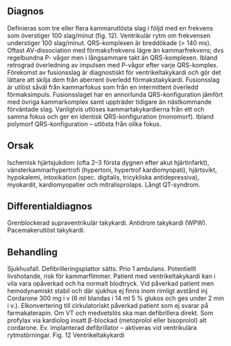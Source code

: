 ## Diagnos

Definieras som tre eller flera kammarutlösta slag i följd med en frekvens som överstiger 100 slag/minut (fig. 12). Ventrikulär rytm om frekvensen understiger 100 slag/minut. QRS-komplexen är breddökade (> 140 ms). Oftast AV-dissociation med förmaksfrekvens lägre än kammarfrekvens; dvs regelbundna P- vågor men i långsammare takt än QRS-komplexen. Ibland retrograd överledning av impulsen med P-vågor efter varje QRS-komplex. Förekomst av fusionsslag är diagnostiskt för ventrikeltakykardi och gör det lättare att skilja dem från aberrent överledd förmakstakykardi. Fusionsslag är utlöst såväl från kammarfokus som från en intermittent överledd förmaksimpuls. Fusionsslaget har en annorlunda QRS-konfiguration jämfört med övriga kammarkomplex samt uppträder tidigare än nästkommande förväntade slag. Vanligtvis utlöses kammartakykardierna från ett och samma fokus och ger en identisk QRS-konfiguration (monomorf). Ibland polymorf QRS-konfiguration – utlösta från olika fokus.

## Orsak

Ischemisk hjärtsjukdom (ofta 2–3 första dygnen efter akut hjärtinfarkt), vänsterkammarhypertrofi (hypertoni, hypertrof kardiomyopati), hjärtsvikt, hypokalemi, intoxikation (spec. digitalis, tricykliska antidepressiva), myokardit, kardiomyopatier och mitralisprolaps. Långt QT-syndrom.

## Differentialdiagnos

Grenblockerad supraventrikulär takykardi. Antidrom takykardi (WPW). Pacemakerutlöst takykardi.

## Behandling

Sjukhusfall. Defibrilleringsplattor sätts. Prio 1 ambulans. Potentiellt livshotande, risk för kammarflimmer. Patient med ventrikeltakykardi kan i vila vara opåverkad och ha normalt blodtryck. Vid påverkad patient men hemodynamiskt stabil och där sjukhus ej finns inom rimligt avstånd inj Cordarone 300 mg i v (6 ml blandas i 14 ml 5 % glukos och ges under 2 min i v.). Elkonvertering till cirkulatoriskt påverkad patient som ej svarar på farmakaterapin. Om VT och medvetslös ska man defibrillera direkt. Som profylax via kardiolog insatt β-blockad (metoprolol eller bisoprolol) alt cordarone. Ev. implanterad defibrillator – aktiveras vid ventrikulära rytmstörningar.
Fig. 12 Ventrikeltakykardi

